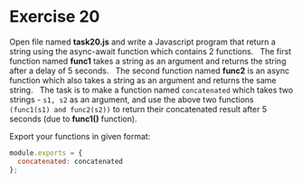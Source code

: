 # Exercise 20

Open file named **task20.js** and write a Javascript program that return a string using the async-await 
function which contains 2 functions.  
The first function named **func1** takes a string as an argument and returns 
the string after a delay of 5 seconds.  
The second function named **func2** is an async function which also takes a string as an argument
 and returns the same string.  
The task is to make a function named `concatenated` which takes two strings - `s1, s2` as an argument,
 and use the above two functions `(func1(s1) and func2(s2))` to return their concatenated result after 5 seconds 
 (due to **func1()** function).

Export your functions in given format:

```js
module.exports = {
  concatenated: concatenated
};
```
